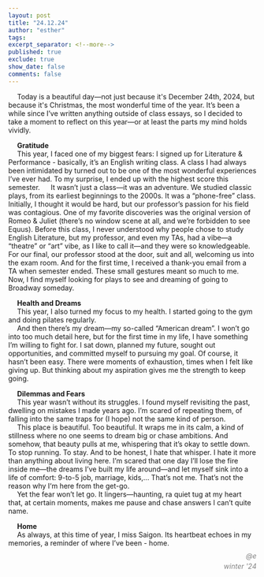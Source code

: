 ```yaml
---
layout: post
title: "24.12.24"
author: "esther"
tags: 
excerpt_separator: <!--more-->
published: true
exclude: true
show_date: false
comments: false
---
```



&emsp; Today is a beautiful day—not just because it's December 24th, 2024, but because it's Christmas, the most wonderful time of the year.
It’s been a while since I’ve written anything outside of class essays, so I decided to take a moment to reflect on this year—or at least the parts my mind holds vividly. <!--more-->

&emsp; **Gratitude** <br>
&emsp; This year, I faced one of my biggest fears: I signed up for Literature & Performance - basically, it’s an English writing class. A class I had always been intimidated by turned out to be one of the most wonderful experiences I’ve ever had. To my surprise, I ended up with the highest score this semester.
&emsp; It wasn’t just a class—it was an adventure. We studied classic plays, from its earliest beginnings to the 2000s. It was a “phone-free” class. Initially, I thought it would be hard, but our professor’s passion for his field was contagious.
One of my favorite discoveries was the original version of Romeo & Juliet (there’s no window scene at all, and we’re forbidden to see Equus). Before this class, I never understood why people chose to study English Literature, but my professor, and even my TAs, had a vibe—a “theatre” or “art” vibe, as I like to call it—and they were so knowledgeable.
For our final, our professor stood at the door, suit and all, welcoming us into the exam room. And for the first time, I received a thank-you email from a TA when semester ended. These small gestures meant so much to me. Now, I find myself looking for plays to see and dreaming of going to Broadway someday.

&emsp; **Health and Dreams** <br>
&emsp; This year, I also turned my focus to my health. I started going to the gym and doing pilates regularly. <br>
&emsp; And then there’s my dream—my so-called “American dream”. I won’t go into too much detail here, but for the first time in my life, I have something I’m willing to fight for. I sat down, planned my future, sought out opportunities, and committed myself to pursuing my goal.
Of course, it hasn’t been easy. There were moments of exhaustion, times when I felt like giving up. But thinking about my aspiration gives me the strength to keep going.

&emsp; **Dilemmas and Fears** <br>
&emsp; This year wasn’t without its struggles. I found myself revisiting the past, dwelling on mistakes I made years ago. I’m scared of repeating them, of falling into the same traps for (I hope) not the same kind of person. <br>
&emsp; This place is beautiful. Too beautiful. It wraps me in its calm, a kind of stillness where no one seems to dream big or chase ambitions. And somehow, that beauty pulls at me, whispering that it’s okay to settle down. To stop running. To stay. And to be honest, I hate that whisper. I hate it more than anything about living here. I’m scared that one day I’ll lose the fire inside me—the dreams I’ve built my life around—and let myself sink into a life of comfort: 9-to-5 job, marriage, kids,... That’s not me. That’s not the reason why I‘m here from the get-go. <br>
&emsp; Yet the fear won’t let go.  It lingers—haunting, ra quiet tug at my heart that, at certain moments, makes me pause and chase answers I can’t quite name. <br>

&emsp; **Home** <br>
&emsp; As always, at this time of year, I miss Saigon. Its heartbeat echoes in my memories, a reminder of where I’ve been - home.

<div class="post-info"> 
<p style="text-align: right; font-style: italic; color: grey; line-height: 0.5;">@e</p>
<p style="text-align: right; font-style: italic; color: grey; line-height: 0.5;">winter '24</p>
